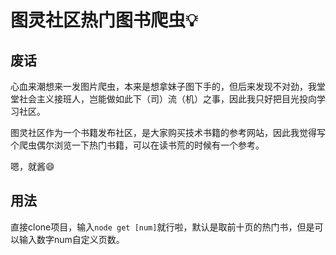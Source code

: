 # 图灵社区热门图书爬虫:bulb:

## 废话
心血来潮想来一发图片爬虫，本来是想拿妹子图下手的，但后来发现不对劲，我堂堂社会主义接班人，岂能做如此下（司）流（机）之事，因此我只好把目光投向学习社区。

图灵社区作为一个书籍发布社区，是大家购买技术书籍的参考网站，因此我觉得写个爬虫偶尔浏览一下热门书籍，可以在读书荒的时候有一个参考。

嗯，就酱:smile:

## 用法
直接clone项目，输入`node get [num]`就行啦，默认是取前十页的热门书，但是可以输入数字num自定义页数。